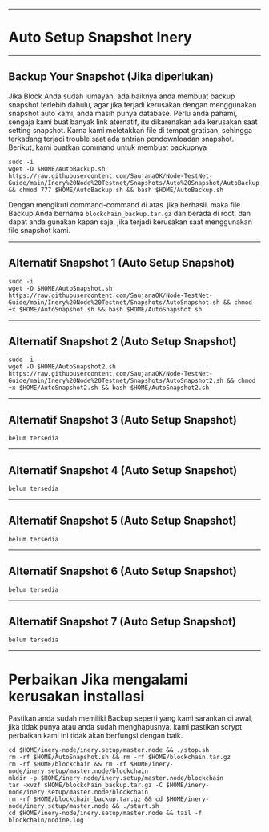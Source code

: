 ___________________________________
# Auto Setup Snapshot Inery
___________________________________
## Backup Your Snapshot (Jika diperlukan)
Jika Block Anda sudah lumayan, ada baiknya anda membuat backup snapshot terlebih dahulu, agar jika terjadi kerusakan dengan menggunakan snapshot auto kami, anda masih punya database. Perlu anda pahami, sengaja kami buat banyak link aternatif, itu dikarenakan ada kerusakan saat setting snapshot. Karna kami meletakkan file di tempat gratisan, sehingga terkadang terjadi trouble saat ada antrian pendownloadan snapshot. Berikut, kami buatkan command untuk membuat backupnya
```
sudo -i
wget -O $HOME/AutoBackup.sh https://raw.githubusercontent.com/SaujanaOK/Node-TestNet-Guide/main/Inery%20Node%20Testnet/Snapshots/Auto%20Snapshot/AutoBackup.sh && chmod 777 $HOME/AutoBackup.sh && bash $HOME/AutoBackup.sh
```
Dengan mengikuti command-command di atas. jika berhasil. maka file Backup Anda bernama `blockchain_backup.tar.gz` dan berada di root. dan dapat anda gunakan kapan saja, jika terjadi kerusakan saat menggunakan file snapshot kami.
___________________________________

## Alternatif Snapshot 1 (Auto Setup Snapshot)
```
sudo -i
wget -O $HOME/AutoSnapshot.sh https://raw.githubusercontent.com/SaujanaOK/Node-TestNet-Guide/main/Inery%20Node%20Testnet/Snapshots/AutoSnapshot.sh && chmod +x $HOME/AutoSnapshot.sh && bash $HOME/AutoSnapshot.sh
```
___________________________________
## Alternatif Snapshot 2 (Auto Setup Snapshot)
```
sudo -i
wget -O $HOME/AutoSnapshot2.sh https://raw.githubusercontent.com/SaujanaOK/Node-TestNet-Guide/main/Inery%20Node%20Testnet/Snapshots/AutoSnapshot2.sh && chmod +x $HOME/AutoSnapshot2.sh && bash $HOME/AutoSnapshot2.sh
```
___________________________________
## Alternatif Snapshot 3 (Auto Setup Snapshot)
```
belum tersedia
```
___________________________________
## Alternatif Snapshot 4 (Auto Setup Snapshot)
```
belum tersedia
```
___________________________________
## Alternatif Snapshot 5 (Auto Setup Snapshot)
```
belum tersedia
```
___________________________________
## Alternatif Snapshot 6 (Auto Setup Snapshot)
```
belum tersedia
```
___________________________________
## Alternatif Snapshot 7 (Auto Setup Snapshot)
```
belum tersedia
```
___________________________________

# Perbaikan Jika mengalami kerusakan installasi
Pastikan anda sudah memiliki Backup seperti yang kami sarankan di awal, jika tidak punya atau anda sudah menghapusnya. kami pastikan scrypt perbaikan kami ini tidak akan berfungsi dengan baik.
```
cd $HOME/inery-node/inery.setup/master.node && ./stop.sh
rm -rf $HOME/AutoSnapshot.sh && rm -rf $HOME/blockchain.tar.gz
rm -rf $HOME/blockchain && rm -rf $HOME/inery-node/inery.setup/master.node/blockchain
mkdir -p $HOME/inery-node/inery.setup/master.node/blockchain
tar -xvzf $HOME/blockchain_backup.tar.gz -C $HOME/inery-node/inery.setup/master.node/blockchain
rm -rf $HOME/blockchain_backup.tar.gz && cd $HOME/inery-node/inery.setup/master.node && ./start.sh
cd $HOME/inery-node/inery.setup/master.node && tail -f blockchain/nodine.log
```

